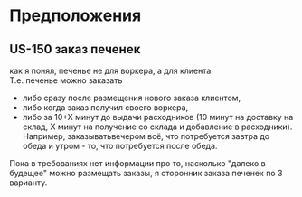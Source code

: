 # Предположения

## US-150 заказ печенек 
как я понял, печенье не для воркера, а для клиента.   
Т.е. печенье можно заказать 
- либо сразу после размещения нового заказа клиентом,
- либо когда заказ получил своего воркера,
- либо за 10+Х минут до выдачи расходников (10 минут на доставку на склад, Х минут на получение со склада и добавление в расходники). Например, заказыватьвечером всё, что потребуется завтра до обеда и утром - то, что потребуется после обеда.

Пока в требованиях нет информации про то, насколько "далеко в будещее" можно размещать заказы, я сторонник заказа печенек по 3 варианту.
